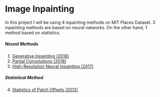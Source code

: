 # Image Inpainting

In this project I will be using 4 inpainting methods on MIT Places Dataset. 3 inpainting methods are based on neural networks. On the other hand, 1 method based on statistics.

##### Neural Methods
1. [Generative Inpainting (2018)](https://github.com/JiahuiYu/generative_inpainting)
2. [Partial Convolutions (2018)](https://github.com/NVIDIA/partialconv)
3. [High-Resolution Neural Inpainting (2017)](https://github.com/leehomyc/Faster-High-Res-Neural-Inpainting)
##### Statistical Method
4. [Statistics of Patch Offsets (2012)](https://github.com/Pranshu258/Image_Completion)
